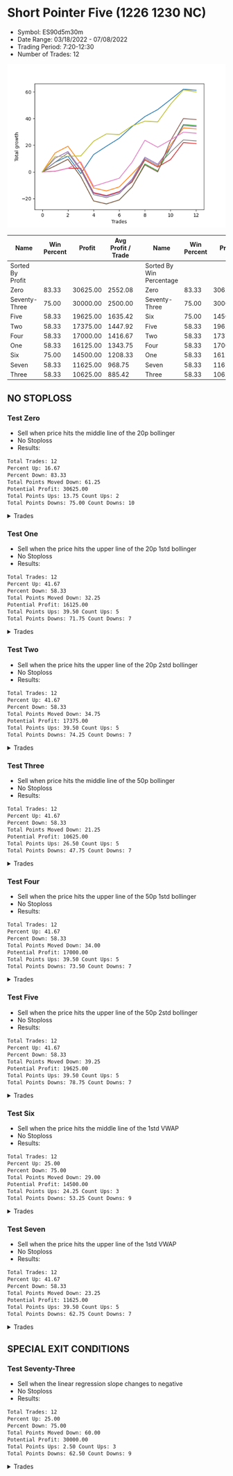 # Short Pointer Five (1226 1230 NC) 
- Symbol: ES90d5m30m
- Date Range: 03/18/2022 - 07/08/2022
- Trading Period: 7:20-12:30
- Number of Trades: 12

![Plot](ShortPointerFive(12261230NC)ES90d5m30m.png)

| Name | Win Percent | Profit | Avg Profit / Trade |     | Name | Win Percent | Profit | Avg Profit / Trade |
| ---- | ----------- | ------ | ------------------ | --- | ---- | ----------- | ------ | ------------------ |
| Sorted By <br> Profit | | | | | Sorted By <br> Win Percentage ||||
| Zero | 83.33 | 30625.00 | 2552.08 |     | Zero | 83.33 | 30625.00 | 2552.08 |
| Seventy-Three | 75.00 | 30000.00 | 2500.00 |     | Seventy-Three | 75.00 | 30000.00 | 2500.00 |
| Five | 58.33 | 19625.00 | 1635.42 |     | Six | 75.00 | 14500.00 | 1208.33 |
| Two | 58.33 | 17375.00 | 1447.92 |     | Five | 58.33 | 19625.00 | 1635.42 |
| Four | 58.33 | 17000.00 | 1416.67 |     | Two | 58.33 | 17375.00 | 1447.92 |
| One | 58.33 | 16125.00 | 1343.75 |     | Four | 58.33 | 17000.00 | 1416.67 |
| Six | 75.00 | 14500.00 | 1208.33 |     | One | 58.33 | 16125.00 | 1343.75 |
| Seven | 58.33 | 11625.00 | 968.75 |     | Seven | 58.33 | 11625.00 | 968.75 |
| Three | 58.33 | 10625.00 | 885.42 |     | Three | 58.33 | 10625.00 | 885.42 |

## NO STOPLOSS

### Test Zero
* Sell when price hits the middle line of the 20p bollinger
* No Stoploss
* Results:
```
Total Trades: 12
Percent Up: 16.67
Percent Down: 83.33
Total Points Moved Down: 61.25
Potential Profit: 30625.00
Total Points Ups: 13.75 Count Ups: 2
Total Points Downs: 75.00 Count Downs: 10
```

<details><summary>Trades</summary>

<code>In: 2022-03-21 11:50:00		Out: 2022-03-21 11:56:05		Total Position Time: 06:05		Total Move Down: 7.25		Total to Date: 7.25</code> <br />
<code>In: 2022-04-14 11:20:00		Out: 2022-04-14 11:33:45		Total Position Time: 13:45		Total Move Down: 4.50		Total to Date: 11.75</code> <br />
<code>In: 2022-04-25 09:55:00		Out: 2022-04-25 10:25:55		Total Position Time: 30:55		Total Move Down: -13.00		Total to Date: -1.25</code> <br />
<code>In: 2022-04-25 12:00:00		Out: 2022-04-25 12:07:15		Total Position Time: 07:15		Total Move Down: 14.25		Total to Date: 13.00</code> <br />
<code>In: 2022-04-28 08:40:00		Out: 2022-04-28 08:46:10		Total Position Time: 06:10		Total Move Down: 6.25		Total to Date: 19.25</code> <br />
<code>In: 2022-05-04 10:10:00		Out: 2022-05-04 10:37:25		Total Position Time: 27:25		Total Move Down: 6.00		Total to Date: 25.25</code> <br />
<code>In: 2022-05-16 09:10:00		Out: 2022-05-16 09:39:00		Total Position Time: 29:00		Total Move Down: 8.75		Total to Date: 34.00</code> <br />
<code>In: 2022-05-16 11:45:00		Out: 2022-05-16 11:51:05		Total Position Time: 06:05		Total Move Down: 7.50		Total to Date: 41.50</code> <br />
<code>In: 2022-06-01 11:55:00		Out: 2022-06-01 12:03:40		Total Position Time: 08:40		Total Move Down: 5.25		Total to Date: 46.75</code> <br />
<code>In: 2022-06-14 10:30:00		Out: 2022-06-14 10:34:00		Total Position Time: 04:00		Total Move Down: 7.50		Total to Date: 54.25</code> <br />
<code>In: 2022-06-15 09:35:00		Out: 2022-06-15 09:40:20		Total Position Time: 05:20		Total Move Down: 7.75		Total to Date: 62.00</code> <br />
<code>In: 2022-07-08 11:50:00		Out: 2022-07-08 12:20:55		Total Position Time: 30:55		Total Move Down: -0.75		Total to Date: 61.25</code> <br />


</details>

### Test One
* Sell when the price hits the upper line of the 20p 1std bollinger
* No Stoploss
* Results:
```
Total Trades: 12
Percent Up: 41.67
Percent Down: 58.33
Total Points Moved Down: 32.25
Potential Profit: 16125.00
Total Points Ups: 39.50 Count Ups: 5
Total Points Downs: 71.75 Count Downs: 7
```

<details><summary>Trades</summary>

<code>In: 2022-03-21 11:50:00		Out: 2022-03-21 12:01:05		Total Position Time: 11:05		Total Move Down: 14.25		Total to Date: 14.25</code> <br />
<code>In: 2022-04-14 11:20:00		Out: 2022-04-14 11:50:55		Total Position Time: 30:55		Total Move Down: 5.00		Total to Date: 19.25</code> <br />
<code>In: 2022-04-25 09:55:00		Out: 2022-04-25 10:25:55		Total Position Time: 30:55		Total Move Down: -13.00		Total to Date: 6.25</code> <br />
<code>In: 2022-04-25 12:00:00		Out: 2022-04-25 12:30:55		Total Position Time: 30:55		Total Move Down: -18.25		Total to Date: -12.00</code> <br />
<code>In: 2022-04-28 08:40:00		Out: 2022-04-28 09:10:55		Total Position Time: 30:55		Total Move Down: -2.25		Total to Date: -14.25</code> <br />
<code>In: 2022-05-04 10:10:00		Out: 2022-05-04 10:40:55		Total Position Time: 30:55		Total Move Down: 3.00		Total to Date: -11.25</code> <br />
<code>In: 2022-05-16 09:10:00		Out: 2022-05-16 09:40:55		Total Position Time: 30:55		Total Move Down: 9.75		Total to Date: -1.50</code> <br />
<code>In: 2022-05-16 11:45:00		Out: 2022-05-16 12:10:10		Total Position Time: 25:10		Total Move Down: 10.50		Total to Date: 9.00</code> <br />
<code>In: 2022-06-01 11:55:00		Out: 2022-06-01 12:25:55		Total Position Time: 30:55		Total Move Down: -5.25		Total to Date: 3.75</code> <br />
<code>In: 2022-06-14 10:30:00		Out: 2022-06-14 10:40:05		Total Position Time: 10:05		Total Move Down: 16.50		Total to Date: 20.25</code> <br />
<code>In: 2022-06-15 09:35:00		Out: 2022-06-15 09:43:40		Total Position Time: 08:40		Total Move Down: 12.75		Total to Date: 33.00</code> <br />
<code>In: 2022-07-08 11:50:00		Out: 2022-07-08 12:20:55		Total Position Time: 30:55		Total Move Down: -0.75		Total to Date: 32.25</code> <br />


</details>

### Test Two
* Sell when the price hits the upper line of the 20p 2std bollinger
* No Stoploss
* Results:
```
Total Trades: 12
Percent Up: 41.67
Percent Down: 58.33
Total Points Moved Down: 34.75
Potential Profit: 17375.00
Total Points Ups: 39.50 Count Ups: 5
Total Points Downs: 74.25 Count Downs: 7
```

<details><summary>Trades</summary>

<code>In: 2022-03-21 11:50:00		Out: 2022-03-21 12:20:55		Total Position Time: 30:55		Total Move Down: 4.50		Total to Date: 4.50</code> <br />
<code>In: 2022-04-14 11:20:00		Out: 2022-04-14 11:50:55		Total Position Time: 30:55		Total Move Down: 5.00		Total to Date: 9.50</code> <br />
<code>In: 2022-04-25 09:55:00		Out: 2022-04-25 10:25:55		Total Position Time: 30:55		Total Move Down: -13.00		Total to Date: -3.50</code> <br />
<code>In: 2022-04-25 12:00:00		Out: 2022-04-25 12:30:55		Total Position Time: 30:55		Total Move Down: -18.25		Total to Date: -21.75</code> <br />
<code>In: 2022-04-28 08:40:00		Out: 2022-04-28 09:10:55		Total Position Time: 30:55		Total Move Down: -2.25		Total to Date: -24.00</code> <br />
<code>In: 2022-05-04 10:10:00		Out: 2022-05-04 10:40:55		Total Position Time: 30:55		Total Move Down: 3.00		Total to Date: -21.00</code> <br />
<code>In: 2022-05-16 09:10:00		Out: 2022-05-16 09:40:55		Total Position Time: 30:55		Total Move Down: 9.75		Total to Date: -11.25</code> <br />
<code>In: 2022-05-16 11:45:00		Out: 2022-05-16 12:14:20		Total Position Time: 29:20		Total Move Down: 17.25		Total to Date: 6.00</code> <br />
<code>In: 2022-06-01 11:55:00		Out: 2022-06-01 12:25:55		Total Position Time: 30:55		Total Move Down: -5.25		Total to Date: 0.75</code> <br />
<code>In: 2022-06-14 10:30:00		Out: 2022-06-14 11:00:55		Total Position Time: 30:55		Total Move Down: 17.50		Total to Date: 18.25</code> <br />
<code>In: 2022-06-15 09:35:00		Out: 2022-06-15 09:54:00		Total Position Time: 19:00		Total Move Down: 17.25		Total to Date: 35.50</code> <br />
<code>In: 2022-07-08 11:50:00		Out: 2022-07-08 12:20:55		Total Position Time: 30:55		Total Move Down: -0.75		Total to Date: 34.75</code> <br />


</details>

### Test Three
* Sell when price hits the middle line of the 50p bollinger
* No Stoploss
* Results:
```
Total Trades: 12
Percent Up: 41.67
Percent Down: 58.33
Total Points Moved Down: 21.25
Potential Profit: 10625.00
Total Points Ups: 26.50 Count Ups: 5
Total Points Downs: 47.75 Count Downs: 7
```

<details><summary>Trades</summary>

<code>In: 2022-03-21 11:50:00		Out: 2022-03-21 11:51:10		Total Position Time: 01:10		Total Move Down: 0.50		Total to Date: 0.50</code> <br />
<code>In: 2022-04-14 11:20:00		Out: 2022-04-14 11:21:10		Total Position Time: 01:10		Total Move Down: 2.25		Total to Date: 2.75</code> <br />
<code>In: 2022-04-25 09:55:00		Out: 2022-04-25 09:56:10		Total Position Time: 01:10		Total Move Down: -0.00		Total to Date: 2.75</code> <br />
<code>In: 2022-04-25 12:00:00		Out: 2022-04-25 12:30:55		Total Position Time: 30:55		Total Move Down: -18.25		Total to Date: -15.50</code> <br />
<code>In: 2022-04-28 08:40:00		Out: 2022-04-28 09:10:55		Total Position Time: 30:55		Total Move Down: -2.25		Total to Date: -17.75</code> <br />
<code>In: 2022-05-04 10:10:00		Out: 2022-05-04 10:40:55		Total Position Time: 30:55		Total Move Down: 3.00		Total to Date: -14.75</code> <br />
<code>In: 2022-05-16 09:10:00		Out: 2022-05-16 09:16:05		Total Position Time: 06:05		Total Move Down: 7.25		Total to Date: -7.50</code> <br />
<code>In: 2022-05-16 11:45:00		Out: 2022-05-16 12:15:55		Total Position Time: 30:55		Total Move Down: 16.50		Total to Date: 9.00</code> <br />
<code>In: 2022-06-01 11:55:00		Out: 2022-06-01 12:25:55		Total Position Time: 30:55		Total Move Down: -5.25		Total to Date: 3.75</code> <br />
<code>In: 2022-06-14 10:30:00		Out: 2022-06-14 10:31:10		Total Position Time: 01:10		Total Move Down: 5.50		Total to Date: 9.25</code> <br />
<code>In: 2022-06-15 09:35:00		Out: 2022-06-15 09:43:40		Total Position Time: 08:40		Total Move Down: 12.75		Total to Date: 22.00</code> <br />
<code>In: 2022-07-08 11:50:00		Out: 2022-07-08 12:20:55		Total Position Time: 30:55		Total Move Down: -0.75		Total to Date: 21.25</code> <br />


</details>

### Test Four
* Sell when the price hits the upper line of the 50p 1std bollinger
* No Stoploss
* Results:
```
Total Trades: 12
Percent Up: 41.67
Percent Down: 58.33
Total Points Moved Down: 34.00
Potential Profit: 17000.00
Total Points Ups: 39.50 Count Ups: 5
Total Points Downs: 73.50 Count Downs: 7
```

<details><summary>Trades</summary>

<code>In: 2022-03-21 11:50:00		Out: 2022-03-21 11:58:15		Total Position Time: 08:15		Total Move Down: 10.25		Total to Date: 10.25</code> <br />
<code>In: 2022-04-14 11:20:00		Out: 2022-04-14 11:50:55		Total Position Time: 30:55		Total Move Down: 5.00		Total to Date: 15.25</code> <br />
<code>In: 2022-04-25 09:55:00		Out: 2022-04-25 10:25:55		Total Position Time: 30:55		Total Move Down: -13.00		Total to Date: 2.25</code> <br />
<code>In: 2022-04-25 12:00:00		Out: 2022-04-25 12:30:55		Total Position Time: 30:55		Total Move Down: -18.25		Total to Date: -16.00</code> <br />
<code>In: 2022-04-28 08:40:00		Out: 2022-04-28 09:10:55		Total Position Time: 30:55		Total Move Down: -2.25		Total to Date: -18.25</code> <br />
<code>In: 2022-05-04 10:10:00		Out: 2022-05-04 10:40:55		Total Position Time: 30:55		Total Move Down: 3.00		Total to Date: -15.25</code> <br />
<code>In: 2022-05-16 09:10:00		Out: 2022-05-16 09:40:55		Total Position Time: 30:55		Total Move Down: 9.75		Total to Date: -5.50</code> <br />
<code>In: 2022-05-16 11:45:00		Out: 2022-05-16 12:15:55		Total Position Time: 30:55		Total Move Down: 16.50		Total to Date: 11.00</code> <br />
<code>In: 2022-06-01 11:55:00		Out: 2022-06-01 12:25:55		Total Position Time: 30:55		Total Move Down: -5.25		Total to Date: 5.75</code> <br />
<code>In: 2022-06-14 10:30:00		Out: 2022-06-14 10:36:10		Total Position Time: 06:10		Total Move Down: 12.50		Total to Date: 18.25</code> <br />
<code>In: 2022-06-15 09:35:00		Out: 2022-06-15 10:05:55		Total Position Time: 30:55		Total Move Down: 16.50		Total to Date: 34.75</code> <br />
<code>In: 2022-07-08 11:50:00		Out: 2022-07-08 12:20:55		Total Position Time: 30:55		Total Move Down: -0.75		Total to Date: 34.00</code> <br />


</details>

### Test Five
* Sell when the price hits the upper line of the 50p 2std bollinger
* No Stoploss
* Results:
```
Total Trades: 12
Percent Up: 41.67
Percent Down: 58.33
Total Points Moved Down: 39.25
Potential Profit: 19625.00
Total Points Ups: 39.50 Count Ups: 5
Total Points Downs: 78.75 Count Downs: 7
```

<details><summary>Trades</summary>

<code>In: 2022-03-21 11:50:00		Out: 2022-03-21 12:20:55		Total Position Time: 30:55		Total Move Down: 4.50		Total to Date: 4.50</code> <br />
<code>In: 2022-04-14 11:20:00		Out: 2022-04-14 11:50:55		Total Position Time: 30:55		Total Move Down: 5.00		Total to Date: 9.50</code> <br />
<code>In: 2022-04-25 09:55:00		Out: 2022-04-25 10:25:55		Total Position Time: 30:55		Total Move Down: -13.00		Total to Date: -3.50</code> <br />
<code>In: 2022-04-25 12:00:00		Out: 2022-04-25 12:30:55		Total Position Time: 30:55		Total Move Down: -18.25		Total to Date: -21.75</code> <br />
<code>In: 2022-04-28 08:40:00		Out: 2022-04-28 09:10:55		Total Position Time: 30:55		Total Move Down: -2.25		Total to Date: -24.00</code> <br />
<code>In: 2022-05-04 10:10:00		Out: 2022-05-04 10:40:55		Total Position Time: 30:55		Total Move Down: 3.00		Total to Date: -21.00</code> <br />
<code>In: 2022-05-16 09:10:00		Out: 2022-05-16 09:40:55		Total Position Time: 30:55		Total Move Down: 9.75		Total to Date: -11.25</code> <br />
<code>In: 2022-05-16 11:45:00		Out: 2022-05-16 12:15:55		Total Position Time: 30:55		Total Move Down: 16.50		Total to Date: 5.25</code> <br />
<code>In: 2022-06-01 11:55:00		Out: 2022-06-01 12:25:55		Total Position Time: 30:55		Total Move Down: -5.25		Total to Date: 0.00</code> <br />
<code>In: 2022-06-14 10:30:00		Out: 2022-06-14 10:44:05		Total Position Time: 14:05		Total Move Down: 23.50		Total to Date: 23.50</code> <br />
<code>In: 2022-06-15 09:35:00		Out: 2022-06-15 10:05:55		Total Position Time: 30:55		Total Move Down: 16.50		Total to Date: 40.00</code> <br />
<code>In: 2022-07-08 11:50:00		Out: 2022-07-08 12:20:55		Total Position Time: 30:55		Total Move Down: -0.75		Total to Date: 39.25</code> <br />


</details>

### Test Six
* Sell when the price hits the middle line of the 1std VWAP
* No Stoploss
* Results:
```
Total Trades: 12
Percent Up: 25.00
Percent Down: 75.00
Total Points Moved Down: 29.00
Potential Profit: 14500.00
Total Points Ups: 24.25 Count Ups: 3
Total Points Downs: 53.25 Count Downs: 9
```

<details><summary>Trades</summary>

<code>In: 2022-03-21 11:50:00		Out: 2022-03-21 11:51:10		Total Position Time: 01:10		Total Move Down: 0.50		Total to Date: 0.50</code> <br />
<code>In: 2022-04-14 11:20:00		Out: 2022-04-14 11:21:10		Total Position Time: 01:10		Total Move Down: 2.25		Total to Date: 2.75</code> <br />
<code>In: 2022-04-25 09:55:00		Out: 2022-04-25 10:01:15		Total Position Time: 06:15		Total Move Down: 4.75		Total to Date: 7.50</code> <br />
<code>In: 2022-04-25 12:00:00		Out: 2022-04-25 12:30:55		Total Position Time: 30:55		Total Move Down: -18.25		Total to Date: -10.75</code> <br />
<code>In: 2022-04-28 08:40:00		Out: 2022-04-28 08:45:10		Total Position Time: 05:10		Total Move Down: 3.00		Total to Date: -7.75</code> <br />
<code>In: 2022-05-04 10:10:00		Out: 2022-05-04 10:40:55		Total Position Time: 30:55		Total Move Down: 3.00		Total to Date: -4.75</code> <br />
<code>In: 2022-05-16 09:10:00		Out: 2022-05-16 09:40:05		Total Position Time: 30:05		Total Move Down: 12.00		Total to Date: 7.25</code> <br />
<code>In: 2022-05-16 11:45:00		Out: 2022-05-16 12:15:55		Total Position Time: 30:55		Total Move Down: 16.50		Total to Date: 23.75</code> <br />
<code>In: 2022-06-01 11:55:00		Out: 2022-06-01 12:25:55		Total Position Time: 30:55		Total Move Down: -5.25		Total to Date: 18.50</code> <br />
<code>In: 2022-06-14 10:30:00		Out: 2022-06-14 10:31:10		Total Position Time: 01:10		Total Move Down: 5.50		Total to Date: 24.00</code> <br />
<code>In: 2022-06-15 09:35:00		Out: 2022-06-15 09:36:10		Total Position Time: 01:10		Total Move Down: 5.75		Total to Date: 29.75</code> <br />
<code>In: 2022-07-08 11:50:00		Out: 2022-07-08 12:20:55		Total Position Time: 30:55		Total Move Down: -0.75		Total to Date: 29.00</code> <br />


</details>

### Test Seven
* Sell when the price hits the upper line of the 1std VWAP
* No Stoploss
* Results:
```
Total Trades: 12
Percent Up: 41.67
Percent Down: 58.33
Total Points Moved Down: 23.25
Potential Profit: 11625.00
Total Points Ups: 39.50 Count Ups: 5
Total Points Downs: 62.75 Count Downs: 7
```

<details><summary>Trades</summary>

<code>In: 2022-03-21 11:50:00		Out: 2022-03-21 11:56:15		Total Position Time: 06:15		Total Move Down: 7.25		Total to Date: 7.25</code> <br />
<code>In: 2022-04-14 11:20:00		Out: 2022-04-14 11:39:35		Total Position Time: 19:35		Total Move Down: 7.00		Total to Date: 14.25</code> <br />
<code>In: 2022-04-25 09:55:00		Out: 2022-04-25 10:25:55		Total Position Time: 30:55		Total Move Down: -13.00		Total to Date: 1.25</code> <br />
<code>In: 2022-04-25 12:00:00		Out: 2022-04-25 12:30:55		Total Position Time: 30:55		Total Move Down: -18.25		Total to Date: -17.00</code> <br />
<code>In: 2022-04-28 08:40:00		Out: 2022-04-28 09:10:55		Total Position Time: 30:55		Total Move Down: -2.25		Total to Date: -19.25</code> <br />
<code>In: 2022-05-04 10:10:00		Out: 2022-05-04 10:40:55		Total Position Time: 30:55		Total Move Down: 3.00		Total to Date: -16.25</code> <br />
<code>In: 2022-05-16 09:10:00		Out: 2022-05-16 09:40:55		Total Position Time: 30:55		Total Move Down: 9.75		Total to Date: -6.50</code> <br />
<code>In: 2022-05-16 11:45:00		Out: 2022-05-16 12:15:55		Total Position Time: 30:55		Total Move Down: 16.50		Total to Date: 10.00</code> <br />
<code>In: 2022-06-01 11:55:00		Out: 2022-06-01 12:25:55		Total Position Time: 30:55		Total Move Down: -5.25		Total to Date: 4.75</code> <br />
<code>In: 2022-06-14 10:30:00		Out: 2022-06-14 10:34:40		Total Position Time: 04:40		Total Move Down: 10.00		Total to Date: 14.75</code> <br />
<code>In: 2022-06-15 09:35:00		Out: 2022-06-15 09:41:40		Total Position Time: 06:40		Total Move Down: 9.25		Total to Date: 24.00</code> <br />
<code>In: 2022-07-08 11:50:00		Out: 2022-07-08 12:20:55		Total Position Time: 30:55		Total Move Down: -0.75		Total to Date: 23.25</code> <br />


</details>

## SPECIAL EXIT CONDITIONS 

### Test Seventy-Three
* Sell when the linear regression slope changes to negative
* No Stoploss
* Results:
```
Total Trades: 12
Percent Up: 25.00
Percent Down: 75.00
Total Points Moved Down: 60.00
Potential Profit: 30000.00
Total Points Ups: 2.50 Count Ups: 3
Total Points Downs: 62.50 Count Downs: 9
```

<details><summary>Trades</summary>

<code>In: 2022-03-21 11:50:00		Out: 2022-03-21 11:59:05		Total Position Time: 09:05		Total Move Down: 11.50		Total to Date: 11.50</code> <br />
<code>In: 2022-04-14 11:20:00		Out: 2022-04-14 11:33:05		Total Position Time: 13:05		Total Move Down: 0.25		Total to Date: 11.75</code> <br />
<code>In: 2022-04-25 09:55:00		Out: 2022-04-25 09:59:05		Total Position Time: 04:05		Total Move Down: 0.25		Total to Date: 12.00</code> <br />
<code>In: 2022-04-25 12:00:00		Out: 2022-04-25 12:05:05		Total Position Time: 05:05		Total Move Down: 11.00		Total to Date: 23.00</code> <br />
<code>In: 2022-04-28 08:40:00		Out: 2022-04-28 08:48:05		Total Position Time: 08:05		Total Move Down: 5.50		Total to Date: 28.50</code> <br />
<code>In: 2022-05-04 10:10:00		Out: 2022-05-04 10:21:05		Total Position Time: 11:05		Total Move Down: -0.50		Total to Date: 28.00</code> <br />
<code>In: 2022-05-16 09:10:00		Out: 2022-05-16 09:22:05		Total Position Time: 12:05		Total Move Down: 6.50		Total to Date: 34.50</code> <br />
<code>In: 2022-05-16 11:45:00		Out: 2022-05-16 12:04:05		Total Position Time: 19:05		Total Move Down: 3.50		Total to Date: 38.00</code> <br />
<code>In: 2022-06-01 11:55:00		Out: 2022-06-01 12:00:05		Total Position Time: 05:05		Total Move Down: -0.50		Total to Date: 37.50</code> <br />
<code>In: 2022-06-14 10:30:00		Out: 2022-06-14 10:39:05		Total Position Time: 09:05		Total Move Down: 13.25		Total to Date: 50.75</code> <br />
<code>In: 2022-06-15 09:35:00		Out: 2022-06-15 09:46:05		Total Position Time: 11:05		Total Move Down: 10.75		Total to Date: 61.50</code> <br />
<code>In: 2022-07-08 11:50:00		Out: 2022-07-08 11:53:05		Total Position Time: 03:05		Total Move Down: -1.50		Total to Date: 60.00</code> <br />


</details>